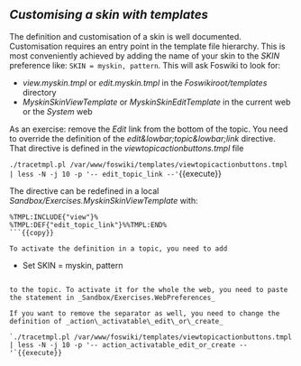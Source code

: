 ## _Customising a skin with templates_	

The definition and customisation of a skin is well documented. Customisation requires an entry point in the template file hierarchy. This is most conveniently achieved by adding the name of your skin to the _SKIN_ preference like: `SKIN = myskin, pattern`. This will ask Foswiki to look for:
* _view.myskin.tmpl_ or _edit.myskin.tmpl_ in the _Foswikiroot/templates_ directory
* _MyskinSkinViewTemplate_ or _MyskinSkinEditTemplate_ in the current web or the _System_ web

As an exercise: remove the _Edit_ link from the bottom of the topic. You need to override the definition of the _edit&amp;lowbar;topic&amp;lowbar;link_ directive. That directive is defined in the _viewtopicactionbuttons.tmpl_ file

`./tracetmpl.pl /var/www/foswiki/templates/viewtopicactionbuttons.tmpl | less -N -j 10 -p '-- edit_topic_link --'`{{execute}}

The directive can be redefined in a local _Sandbox/Exercises.MyskinSkinViewTemplate_ with:

```
%TMPL:INCLUDE{"view"}%
%TMPL:DEF{"edit_topic_link"}%%TMPL:END%
```{{copy}}

To activate the definition in a topic, you need to add

```
   * Set SKIN = myskin, pattern
```{{copy}}

to the topic. To activate it for the whole the web, you need to paste the statement in _Sandbox/Exercises.WebPreferences_

If you want to remove the separator as well, you need to change the definition of _action\_activatable\_edit\_or\_create_

`./tracetmpl.pl /var/www/foswiki/templates/viewtopicactionbuttons.tmpl | less -N -j 10 -p '-- action_activatable_edit_or_create --'`{{execute}}

